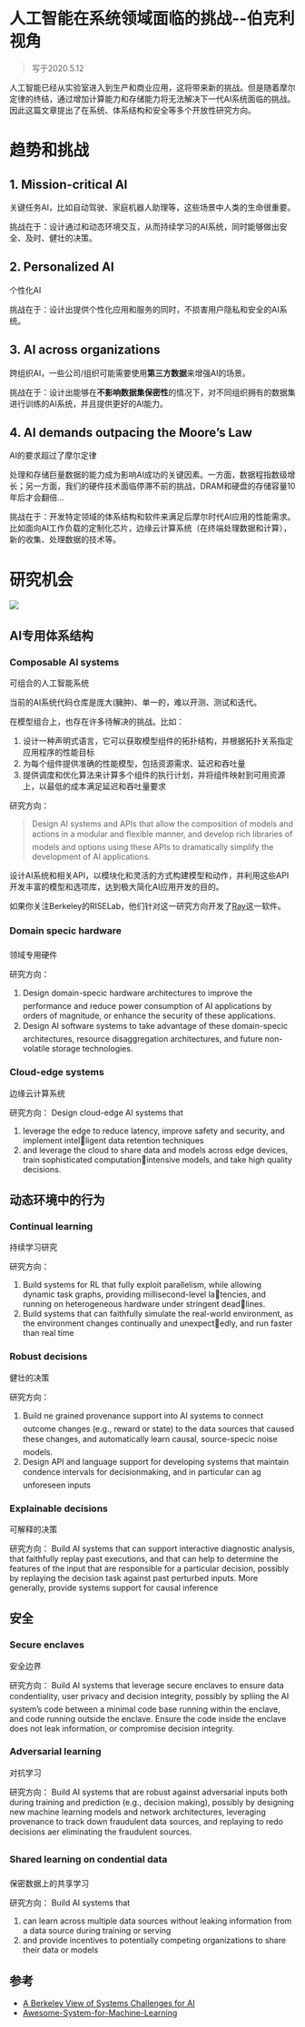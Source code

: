 # 人工智能在系统领域面临的挑战--伯克利视角
>写于2020.5.12

人工智能已经从实验室进入到生产和商业应用，这将带来新的挑战。但是随着摩尔定律的终结，通过增加计算能力和存储能力将无法解决下一代AI系统面临的挑战。因此这篇文章提出了在系统、体系结构和安全等多个开放性研究方向。

# 趋势和挑战
## 1. Mission-critical AI
关键任务AI，比如自动驾驶、家庭机器人助理等，这些场景中人类的生命很重要。

挑战在于：设计通过和动态环境交互，从而持续学习的AI系统，同时能够做出安全、及时、健壮的决策。

## 2. Personalized AI
个性化AI

挑战在于：设计出提供个性化应用和服务的同时，不损害用户隐私和安全的AI系统。

## 3. AI across organizations
跨组织AI，一些公司/组织可能需要使用**第三方数据**来增强AI的场景。

挑战在于：设计出能够在**不影响数据集保密性**的情况下，对不同组织拥有的数据集进行训练的AI系统，并且提供更好的AI能力。

## 4. AI demands outpacing the Moore’s Law
AI的要求超过了摩尔定律

处理和存储巨量数据的能力成为影响AI成功的关键因素。一方面，数据程指数级增长；另一方面，我们的硬件技术面临停滞不前的挑战，DRAM和硬盘的存储容量10年后才会翻倍...

挑战在于：开发特定领域的体系结构和软件来满足后摩尔时代AI应用的性能需求。比如面向AI工作负载的定制化芯片，边缘云计算系统（在终端处理数据和计算），新的收集、处理数据的技术等。

# 研究机会
![](res/paper-03-trends-challenges.png)

## AI专用体系结构
### Composable AI systems
可组合的人工智能系统

当前的AI系统代码仓库是庞大(臃肿)、单一的，难以开测、测试和迭代。

在模型组合上，也存在许多待解决的挑战。比如：
1. 设计一种声明式语言，它可以获取模型组件的拓扑结构，并根据拓扑关系指定应用程序的性能目标
2. 为每个组件提供准确的性能模型，包括资源需求、延迟和吞吐量
3. 提供调度和优化算法来计算多个组件的执行计划，并将组件映射到可用资源上，以最低的成本满足延迟和吞吐量要求

研究方向：
>Design AI systems and APIs that allow the composition of models and actions in a modular and flexible manner, and develop rich libraries of models and options using these APIs to dramatically simplify the development of AI applications.

设计AI系统和相关API，以模块化和灵活的方式构建模型和动作，并利用这些API开发丰富的模型和选项库，达到极大简化AI应用开发的目的。

如果你关注Berkeley的RISELab，他们针对这一研究方向开发了[Ray](https://github.com/ray-project/ray/)这一软件。

### Domain specic hardware
领域专用硬件

研究方向：
1. Design domain-specic hardware architectures to improve the performance and reduce power consumption of AI applications by orders of magnitude, or enhance the security of these applications.
2. Design AI software systems to take advantage of these domain-specic architectures, resource disaggregation architectures, and future non-volatile storage technologies.

### Cloud-edge systems
边缘云计算系统

研究方向：
Design cloud-edge AI systems that
1. leverage the edge to reduce latency, improve safety and security, and implement intelligent data retention techniques
2. and leverage the cloud to share data and models across edge devices, train sophisticated computationintensive models, and take high quality decisions.

## 动态环境中的行为
### Continual learning
持续学习研究

研究方向：
1. Build systems for RL that fully exploit parallelism, while allowing dynamic task graphs, providing millisecond-level latencies, and running on heterogeneous hardware under stringent deadlines.
2. Build systems that can faithfully simulate the real-world
environment, as the environment changes continually and unexpectedly, and run faster than real time

### Robust decisions
健壮的决策

研究方向：
1. Build ne grained provenance support into AI systems to connect outcome changes (e.g., reward or state) to the data sources that caused these changes, and automatically learn causal, source-specic noise models.
2. Design API and language support for developing systems that maintain condence intervals for decisionmaking, and in particular can ag unforeseen inputs

### Explainable decisions
可解释的决策

研究方向：
Build AI systems that can support interactive diagnostic analysis, that faithfully replay past executions, and that can help to determine the features of the input that are responsible for a particular decision, possibly by replaying the decision task against past perturbed inputs. More generally, provide systems support for causal inference

## 安全
### Secure enclaves
安全边界

研究方向：
Build AI systems that leverage secure enclaves to ensure data condentiality, user privacy and decision integrity, possibly by spliing the AI system’s code between a minimal code base running within the enclave, and code running outside the enclave. Ensure the code inside the enclave does not leak information, or compromise decision integrity.

### Adversarial learning
对抗学习

研究方向：
Build AI systems that are robust against adversarial inputs both during training and prediction (e.g., decision making), possibly by designing new machine learning models and network architectures, leveraging provenance to track down fraudulent data sources, and replaying to redo decisions aer eliminating the fraudulent sources.

### Shared learning on condential data
保密数据上的共享学习

研究方向：
Build AI systems that
1. can learn across multiple data sources without leaking information from a data source during training or serving
2. and provide incentives to potentially competing organizations to share their data or models

## 参考
- [A Berkeley View of Systems Challenges for AI](https://arxiv.org/pdf/1712.05855.pdf)
- [Awesome-System-for-Machine-Learning](https://github.com/HuaizhengZhang/Awesome-System-for-Machine-Learning)